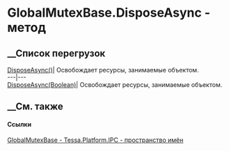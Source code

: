 # GlobalMutexBase.DisposeAsync - метод
##  __Список перегрузок
[DisposeAsync()](M_Tessa_Platform_IPC_GlobalMutexBase_DisposeAsync.htm)|
Освобождает ресурсы, занимаемые объектом.  
---|---  
[DisposeAsync(Boolean)](M_Tessa_Platform_IPC_GlobalMutexBase_DisposeAsync_1.htm)|
Освобождает ресурсы, занимаемые объектом.  
##  __См. также
#### Ссылки
[GlobalMutexBase - ](T_Tessa_Platform_IPC_GlobalMutexBase.htm)
[Tessa.Platform.IPC - пространство имён](N_Tessa_Platform_IPC.htm)
